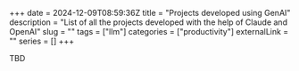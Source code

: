 +++ 
date = 2024-12-09T08:59:36Z
title = "Projects developed using GenAI"
description = "List of all the projects developed with the help of Claude and OpenAI"
slug = "" 
tags = ["llm"]
categories = ["productivity"]
externalLink = ""
series = []
+++

TBD



